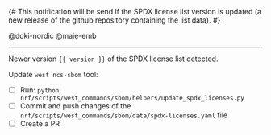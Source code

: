 {# This notification will be send if the SPDX license list version is updated (a new release of the github repository containing the list data). #}

@doki-nordic @maje-emb

---

Newer version `{{ version }}` of the SPDX license list detected.

Update `west ncs-sbom` tool:

* [ ] Run: `python nrf/scripts/west_commands/sbom/helpers/update_spdx_licenses.py`
* [ ] Commit and push changes of the `nrf/scripts/west_commands/sbom/data/spdx-licenses.yaml` file
* [ ] Create a PR
